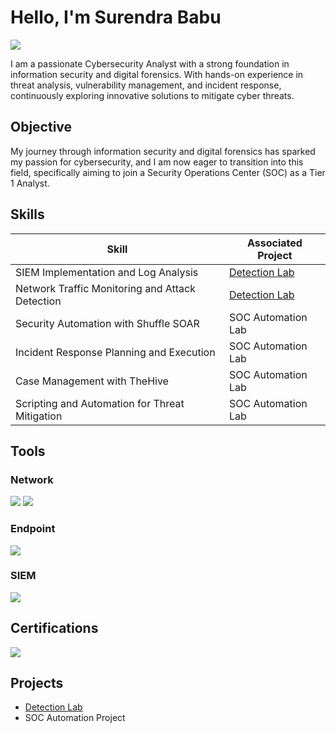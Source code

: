 # Hello, I'm Surendra Babu
<a href="https://linkedin.com/in/surendra-babu-chilakaluru-4233a01b8/"><img src="https://img.shields.io/badge/-LinkedIn-0072b1?&style=for-the-badge&logo=linkedin&logoColor=white" /></a>


I am a passionate Cybersecurity Analyst with a strong foundation in information security and digital forensics. With hands-on experience in threat analysis, vulnerability management, and incident response, continuously exploring innovative solutions to mitigate cyber threats.
## Objective


My journey through information security and digital forensics has sparked my passion for cybersecurity, and I am now eager to transition into this field, specifically aiming to join a Security Operations Center (SOC) as a Tier 1 Analyst.

## Skills


| Skill                                         | Associated Project         |
|-----------------------------------------------|----------------------------|
| SIEM Implementation and Log Analysis          | <a href="https://github.com/Th3g3ntl3man1/Detection-Lab/tree/main">Detection Lab</a>|
| Network Traffic Monitoring and Attack Detection | <a href="https://google.com">Detection Lab</a>|
| Security Automation with Shuffle SOAR         | SOC Automation Lab|
| Incident Response Planning and Execution      | SOC Automation Lab|
| Case Management with TheHive                  | SOC Automation Lab|
| Scripting and Automation for Threat Mitigation | SOC Automation Lab|

## Tools


### Network
<div>
    <img src="https://img.shields.io/badge/-Wireshark-1679A7?&style=for-the-badge&logo=Wireshark&logoColor=white" />
    <img src="https://img.shields.io/badge/-TCPdump-DA4F32?&style=for-the-badge&logo=Wireshark&logoColor=white" />
    
</div>

### Endpoint
<div>
    <img src="https://img.shields.io/badge/-Microsoft_Defender_for_Endpoint-00A4EF?&style=for-the-badge&logo=Microsoft&logoColor=white" />
   
</div>

### SIEM
<div>
     <img src="https://img.shields.io/badge/-Splunk-000000?&style=for-the-badge&logo=Splunk&logoColor=white" />
</div>

## Certifications

<div>
<img src="https://img.shields.io/badge/-Google%20Cybersecurity%20Professional%20Certification-4285F4?&style=for-the-badge&logo=Google&logoColor=white"/>


</div>

## Projects
- <a href="https://github.com/Th3g3ntl3man1/Detection-Lab/tree/main">Detection Lab</a>
- SOC Automation Project

